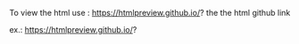 To view the html use :
https://htmlpreview.github.io/?
  the the html github link

  ex.: 
  https://htmlpreview.github.io/?
